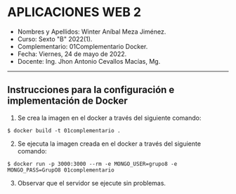 # APLICACIONES WEB 2
- Nombres y Apellidos: Winter Aníbal Meza Jiménez.
- Curso: Sexto "B" 2022(1).
- Complementario: 01Complementario Docker.
- Fecha: Viernes, 24 de mayo de 2022.
- Docente: Ing. Jhon Antonio Cevallos Macías, Mg.
***
## Instrucciones para la configuración e implementación de Docker 

1. Se crea la imagen en el docker a través del siguiente comando:
```
$ docker build -t 01complementario .

```
2. Se ejecuta la imagen creada en el docker a través del siguiente comando:
```
$ docker run -p 3000:3000 --rm -e MONGO_USER=grupo8 -e MONGO_PASS=GrupO8 01complementario
```
3. Observar que el servidor se ejecute sin problemas.
